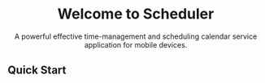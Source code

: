 <div align="center">
  
#  Welcome to Scheduler  

A powerful effective time-management and scheduling calendar service application for mobile devices.

</div>

## Quick Start
